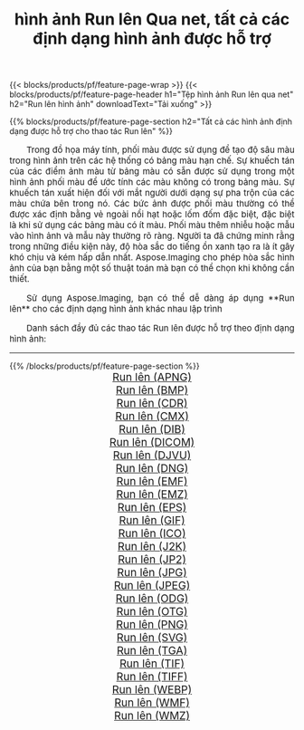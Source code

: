 ﻿---
title: hình ảnh Run lên Qua net, tất cả các định dạng hình ảnh được hỗ trợ 
weight: 3920
url: /vi/net/dither 
lang: vi
langdirlevel: 2
locales: zh-hans,ja,it,ru,de,es,fr,nl,id,lt,pl,pt,vi,tr,ko,zh-hant,ar,hi,th,sv,cs,uk,he
description: Sử dụng Aspose.Imaging, bạn có thể dễ dàng Run lên hình ảnh qua net
---

{{< blocks/products/pf/feature-page-wrap >}}
{{< blocks/products/pf/feature-page-header h1="Tệp hình ảnh Run lên qua net" h2="Run lên hình ảnh" downloadText="Tải xuống" >}}


{{% blocks/products/pf/feature-page-section  h2="Tất cả các hình ảnh định dạng được hỗ trợ cho thao tác Run lên" %}}
<p align="justify" style="text-indent:2em;font-size:15px;">
Trong đồ họa máy tính, phối màu được sử dụng để tạo độ sâu màu trong hình ảnh trên các hệ thống có bảng màu hạn chế. Sự khuếch tán của các điểm ảnh màu từ bảng màu có sẵn được sử dụng trong một hình ảnh phối màu để ước tính các màu không có trong bảng màu. Sự khuếch tán xuất hiện đối với mắt người dưới dạng sự pha trộn của các màu chứa bên trong nó. Các bức ảnh được phối màu thường có thể được xác định bằng vẻ ngoài nổi hạt hoặc lốm đốm đặc biệt, đặc biệt là khi sử dụng các bảng màu có ít màu. Phối màu thêm nhiễu hoặc mẫu vào hình ảnh và mẫu này thường rõ ràng. Người ta đã chứng minh rằng trong những điều kiện này, độ hòa sắc do tiếng ồn xanh tạo ra là ít gây khó chịu và kém hấp dẫn nhất. Aspose.Imaging cho phép hòa sắc hình ảnh của bạn bằng một số thuật toán mà bạn có thể chọn khi không cần thiết.
</p>
<p align="justify" style="text-indent:2em;font-size:15px;">
Sử dụng Aspose.Imaging, bạn có thể dễ dàng áp dụng **Run lên** cho các định dạng hình ảnh khác nhau lập trình
</p>
<p align="justify" style="text-indent:2em;font-size:15px;">
Danh sách đầy đủ các thao tác Run lên được hỗ trợ theo định dạng hình ảnh:
</p>
<hr/>
{{% /blocks/products/pf/feature-page-section %}}
<div class="container-fluid productfamilypage bg-gray">
    <div class="convertypes bg-gray agp-content section">
        <div class="container">
		<div class="row other-converters" style="gap: 10px;font-size: 19px;text-align:center;">
		    <div class='col-md-2 other-converter remove-lp remove-rp'><a href="/imaging/vi/net/dither/apng" style="padding:15px;">Run lên (APNG)</a></div><div class='col-md-2 other-converter remove-lp remove-rp'><a href="/imaging/vi/net/dither/bmp" style="padding:15px;">Run lên (BMP)</a></div><div class='col-md-2 other-converter remove-lp remove-rp'><a href="/imaging/vi/net/dither/cdr" style="padding:15px;">Run lên (CDR)</a></div><div class='col-md-2 other-converter remove-lp remove-rp'><a href="/imaging/vi/net/dither/cmx" style="padding:15px;">Run lên (CMX)</a></div><div class='col-md-2 other-converter remove-lp remove-rp'><a href="/imaging/vi/net/dither/dib" style="padding:15px;">Run lên (DIB)</a></div><div class='col-md-2 other-converter remove-lp remove-rp'><a href="/imaging/vi/net/dither/dicom" style="padding:15px;">Run lên (DICOM)</a></div><div class='col-md-2 other-converter remove-lp remove-rp'><a href="/imaging/vi/net/dither/djvu" style="padding:15px;">Run lên (DJVU)</a></div><div class='col-md-2 other-converter remove-lp remove-rp'><a href="/imaging/vi/net/dither/dng" style="padding:15px;">Run lên (DNG)</a></div><div class='col-md-2 other-converter remove-lp remove-rp'><a href="/imaging/vi/net/dither/emf" style="padding:15px;">Run lên (EMF)</a></div><div class='col-md-2 other-converter remove-lp remove-rp'><a href="/imaging/vi/net/dither/emz" style="padding:15px;">Run lên (EMZ)</a></div><div class='col-md-2 other-converter remove-lp remove-rp'><a href="/imaging/vi/net/dither/eps" style="padding:15px;">Run lên (EPS)</a></div><div class='col-md-2 other-converter remove-lp remove-rp'><a href="/imaging/vi/net/dither/gif" style="padding:15px;">Run lên (GIF)</a></div><div class='col-md-2 other-converter remove-lp remove-rp'><a href="/imaging/vi/net/dither/ico" style="padding:15px;">Run lên (ICO)</a></div><div class='col-md-2 other-converter remove-lp remove-rp'><a href="/imaging/vi/net/dither/j2k" style="padding:15px;">Run lên (J2K)</a></div><div class='col-md-2 other-converter remove-lp remove-rp'><a href="/imaging/vi/net/dither/jp2" style="padding:15px;">Run lên (JP2)</a></div><div class='col-md-2 other-converter remove-lp remove-rp'><a href="/imaging/vi/net/dither/jpg" style="padding:15px;">Run lên (JPG)</a></div><div class='col-md-2 other-converter remove-lp remove-rp'><a href="/imaging/vi/net/dither/jpeg" style="padding:15px;">Run lên (JPEG)</a></div><div class='col-md-2 other-converter remove-lp remove-rp'><a href="/imaging/vi/net/dither/odg" style="padding:15px;">Run lên (ODG)</a></div><div class='col-md-2 other-converter remove-lp remove-rp'><a href="/imaging/vi/net/dither/otg" style="padding:15px;">Run lên (OTG)</a></div><div class='col-md-2 other-converter remove-lp remove-rp'><a href="/imaging/vi/net/dither/png" style="padding:15px;">Run lên (PNG)</a></div><div class='col-md-2 other-converter remove-lp remove-rp'><a href="/imaging/vi/net/dither/svg" style="padding:15px;">Run lên (SVG)</a></div><div class='col-md-2 other-converter remove-lp remove-rp'><a href="/imaging/vi/net/dither/tga" style="padding:15px;">Run lên (TGA)</a></div><div class='col-md-2 other-converter remove-lp remove-rp'><a href="/imaging/vi/net/dither/tif" style="padding:15px;">Run lên (TIF)</a></div><div class='col-md-2 other-converter remove-lp remove-rp'><a href="/imaging/vi/net/dither/tiff" style="padding:15px;">Run lên (TIFF)</a></div><div class='col-md-2 other-converter remove-lp remove-rp'><a href="/imaging/vi/net/dither/webp" style="padding:15px;">Run lên (WEBP)</a></div><div class='col-md-2 other-converter remove-lp remove-rp'><a href="/imaging/vi/net/dither/wmf" style="padding:15px;">Run lên (WMF)</a></div><div class='col-md-2 other-converter remove-lp remove-rp'><a href="/imaging/vi/net/dither/wmz" style="padding:15px;">Run lên (WMZ)</a></div>
                </div>
        </div>
    </div>
</div>
<br/>
